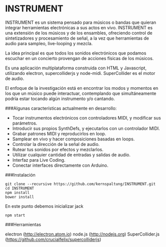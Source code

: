 # INSTRUMENT

INSTRUMENT es un sistema pensado para músicos o bandas que quieran integrar
herramientas electrónicas a sus actos en vivo. INSTRUMENT es una extensión de los músicos y de los ensambles, ofreciendo control de sintetizadores y procesamiento de señal, a la vez que herramientas de audio para sampleo, live-looping y mezcla.

La idea principal es que todos los sonidos electrónicos que podamos escuchar en un concierto provengan de acciones físicas de los músicos.

Es una aplicación multiplataforma construida con HTML y Javascript, utilizando electron, supercolliderjs y node-midi. SuperCollider es el motor de audio.


El enfoque de la investigación está en encontrar los modos y momentos en los que un músico puede interactuar, contemplando que simultáneamente podría estar tocando algún instrumento y/o cantando.


###Algunas características actualmente en desarrollo:
- Tocar instrumentos electrónicos con controladores MIDI, y modificar sus parámetros.
- Introducir sus propios SynthDefs, y ejecutarlos con un controlador MIDI.
- Grabar patrones MIDI y reproducirlos en loop.
- Samplear en vivo y hacer composiciones basadas en loops.
- Controlar la dirección de la señal de audio.
- Rutear tus sonidos por efectos y mezclarlos.
- Utilizar cualquier cantidad de entradas y salidas de audio.
- Interfaz para Live Coding.
- Conectar interfaces directamente con Arduino.



###Instalación
```
git clone --recursive https://github.com/kernspaltung/INSTRUMENT.git
cd INSTRUMENT
npm install
bower install
```

En este punto debemos inicializar jack


```
npm start
```







###Herramientas

electron (http://electron.atom.io)
node.js (http://nodejs.org)
SuperCollider.js (https://github.com/crucialfelix/supercolliderjs)
